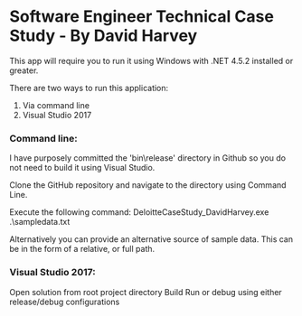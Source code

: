 # Software Engineer Technical Case Study - By David Harvey

This app will require you to run it using Windows with .NET 4.5.2 installed or greater.

There are two ways to run this application:

1.	Via command line 
2.	Visual Studio 2017 


### Command line:

I have purposely committed the 'bin\release\' directory in Github so you do not need to build it using Visual Studio.

Clone the GitHub repository and navigate to the directory using Command Line.

Execute the following command: DeloitteCaseStudy_DavidHarvey.exe .\sampledata.txt 

Alternatively you can provide an alternative source of sample data. This can be in the form of a relative, or full path.

### Visual Studio 2017:

Open solution from root project directory
Build 
Run or debug using either release/debug configurations
